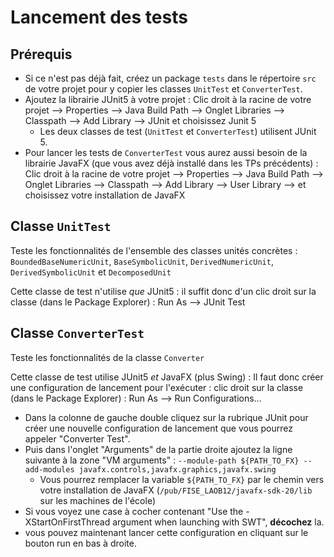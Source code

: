 # Lancement des tests


## Prérequis

* Si ce n'est pas déjà fait, créez un package `tests` dans le répertoire `src` de votre projet pour y copier les classes `UnitTest` et `ConverterTest`.
* Ajoutez la librairie JUnit5 à votre projet : Clic droit à la racine de votre projet --> Properties --> Java Build Path --> Onglet Libraries --> Classpath --> Add Library --> JUnit et choisissez Junit 5
	* Les deux classes de test (`UnitTest` et `ConverterTest`) utilisent JUnit 5.
* Pour lancer les tests de `ConverterTest` vous aurez aussi besoin de la librairie JavaFX (que vous avez déjà installé dans les TPs précédents) : Clic droit à la racine de votre projet --> Properties --> Java Build Path --> Onglet Libraries --> Classpath --> Add Library --> User Library --> et choisissez votre installation de JavaFX

## Classe `UnitTest`

Teste les fonctionnalités de l'ensemble des classes unités concrètes : `BoundedBaseNumericUnit`, `BaseSymbolicUnit`, `DerivedNumericUnit`, `DerivedSymbolicUnit` et `DecomposedUnit`

Cette classe de test n'utilise _que_ JUnit5 : il suffit donc d'un clic droit sur la classe (dans le Package Explorer) : Run As --> JUnit Test

## Classe `ConverterTest`

Teste les fonctionnalités de la classe `Converter`

Cette classe de test utilise JUnit5 _et_ JavaFX (plus Swing) : Il faut donc créer une configuration de lancement pour l'exécuter : clic droit sur la classe (dans le Package Explorer) : Run As --> Run Configurations...
* Dans la colonne de gauche double cliquez sur la rubrique JUnit pour créer une nouvelle configuration de lancement que vous pourrez appeler "Converter Test".
* Puis dans l'onglet "Arguments" de la partie droite ajoutez la ligne suivante à la zone "VM arguments" : `--module-path ${PATH_TO_FX} --add-modules javafx.controls,javafx.graphics,javafx.swing`
	* Vous pourrez remplacer la variable `${PATH_TO_FX}` par le chemin vers votre installation de JavaFX (`/pub/FISE_LAOB12/javafx-sdk-20/lib` sur les machines de l'école)
* Si vous voyez une case à cocher contenant "Use the -XStartOnFirstThread argument when launching with SWT", __décochez__ la.
* vous pouvez maintenant lancer cette configuration en cliquant sur le bouton run en bas à droite.